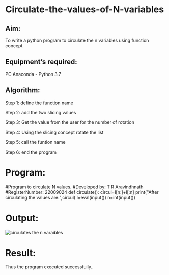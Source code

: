 # Circulate-the-values-of-N-variables
## Aim:
To write a python program to circulate the n variables using function concept
## Equipment’s required:
PC
Anaconda - Python 3.7
## Algorithm: 
Step 1:
define the function name

Step 2:
add the two slicing values

Step 3:
Get the value from the user for the number of rotation

Step 4:
Using the slicing concept rotate the list

Step 5:
call the funtion name

Step 6:
end the program

# Program:
#Program to circulate N values.
#Developed by: T R Aravindhnath
#RegisterNumber: 22009024
def circulate():
    circul=l[n:]+l[:n]
    print("After circulating the values are:",circul)
l=eval(input())
n=int(input())
# Output:

![circulates the n varaibles](https://user-images.githubusercontent.com/118924713/214574869-ae2a0667-aed8-4ff5-b6fd-ee22fa77b5e1.png)

# Result:
Thus the program executed successfully..
